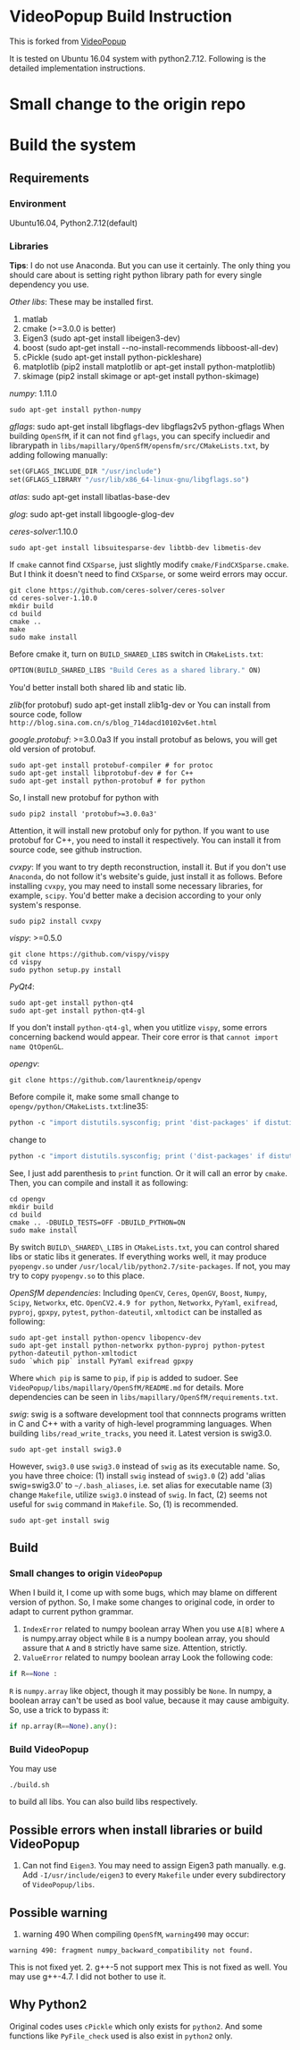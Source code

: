 # VideoPopup Build Instruction
This is forked from [VideoPopup][0]

[0]: https://github.com/cvfish/VideoPopup "VideoPopup" 

It is tested on Ubuntu 16.04 system with python2.7.12. Following is the detailed implementation instructions. 

# Small change to the origin repo

# Build the system 

## Requirements 

### Environment 
Ubuntu16.04, Python2.7.12(default)

### Libraries 
**Tips**: I do not use Anaconda. But you can use it certainly. The only thing you should care about is setting right python library path for every single dependency you use. 

*Other libs*: 
These may be installed first. 
1. matlab
2. cmake (>=3.0.0 is better) 
3. Eigen3 (sudo apt-get install libeigen3-dev)
4. boost (sudo apt-get install --no-install-recommends libboost-all-dev)
5. cPickle (sudo apt-get install python-pickleshare)
6. matplotlib (pip2 install matplotlib or apt-get install python-matplotlib)
7. skimage (pip2 install skimage or apt-get install python-skimage)

*numpy*: 1.11.0
```shell
sudo apt-get install python-numpy
```

*gflags*:
sudo apt-get install libgflags-dev libgflags2v5 python-gflags
When building `OpenSfM`, if it can not find `gflags`, you can specify incluedir and librarypath in `libs/mapillary/OpenSfM/opensfm/src/CMakeLists.txt`, by adding following manually:
```Makefile
set(GFLAGS_INCLUDE_DIR "/usr/include")
set(GFLAGS_LIBRARY "/usr/lib/x86_64-linux-gnu/libgflags.so")
```

*atlas*:
sudo apt-get install libatlas-base-dev

*glog*:
sudo apt-get install libgoogle-glog-dev

*ceres-solver*:1.10.0
```shell
sudo apt-get install libsuitesparse-dev libtbb-dev libmetis-dev 
```
If `cmake` cannot find `CXSparse`, just slightly modify `cmake/FindCXSparse.cmake`. But I think it doesn't need to find `CXSparse`, or some weird errors may occur.  
```shell
git clone https://github.com/ceres-solver/ceres-solver
cd ceres-solver-1.10.0
mkdir build 
cd build 
cmake ..
make 
sudo make install 
```
Before cmake it, turn on `BUILD_SHARED_LIBS` switch in `CMakeLists.txt`: 
```Makefile
OPTION(BUILD_SHARED_LIBS "Build Ceres as a shared library." ON)
```
You'd better install both shared lib and static lib.

*zlib*(for protobuf) 
sudo apt-get install zlib1g-dev
or You can install from source code, follow `http://blog.sina.com.cn/s/blog_714dacd10102v6et.html`

*google.protobuf*: >=3.0.0a3
If you install protobuf as belows, you will get old version of protobuf. 
```shell
sudo apt-get install protobuf-compiler # for protoc 
sudo apt-get install libprotobuf-dev # for C++
sudo apt-get install python-protobuf # for python
```
So, I install new protobuf for python with
```shell
sudo pip2 install 'protobuf>=3.0.0a3'
```
Attention, it will install new protobuf only for python. If you want to use protobuf for C++, you need to install it respectively. You can install it from source code, see github instruction.

*cvxpy*: 
If you want to try depth reconstruction, install it. But if you don't use `Anaconda`, do not follow it's website's guide, just install it as follows. Before installing `cvxpy`, you may need to install some necessary libraries, for example, `scipy`. You'd better make a decision according to your only system's response.
```shell
sudo pip2 install cvxpy
```

*vispy*: >=0.5.0
```shell
git clone https://github.com/vispy/vispy
cd vispy 
sudo python setup.py install 
``` 

*PyQt4*: 
```shell
sudo apt-get install python-qt4
sudo apt-get install python-qt4-gl
```
If you don't install `python-qt4-gl`, when you utitlize `vispy`, some errors concerning backend would appear. Their core error is that `cannot import name QtOpenGL`. 

*opengv*:
```shell
git clone https://github.com/laurentkneip/opengv
```
Before compile it, make some small change to `opengv/python/CMakeLists.txt`:line35: 
```Makefile
python -c "import distutils.sysconfig; print 'dist-packages' if distutils.sysconfig.get_python_lib().endswith('dist-packages') else 'site-packages'"
```
change to 
```Makefile
python -c "import distutils.sysconfig; print ('dist-packages' if distutils.sysconfig.get_pyth on_lib().endswith('dist-packages') else 'site-packages')"
```
See, I just add parenthesis to `print` function. Or it will call an error by `cmake`. 
Then, you can compile and install it as following: 
```shell
cd opengv
mkdir build 
cd build 
cmake .. -DBUILD_TESTS=OFF -DBUILD_PYTHON=ON
sudo make install 
```
By switch `BUILD\_SHARED\_LIBS` in `CMakeLists.txt`, you can control shared libs or static libs it generates. If everything works well, it may produce `pyopengv.so` under `/usr/local/lib/python2.7/site-packages`. If not, you may try to copy `pyopengv.so` to this place. 

*OpenSfM dependencies*:
Including `OpenCV`, `Ceres`, `OpenGV`, `Boost`, `Numpy`, `Scipy`, `Networkx`, etc. 
`OpenCV2.4.9 for python`, `Networkx`, `PyYaml`, `exifread`, `pyproj`, `gpxpy`, `pytest`, `python-dateutil`, `xmltodict`  can be installed as following:
```shell
sudo apt-get install python-opencv libopencv-dev
sudo apt-get install python-networkx python-pyproj python-pytest python-dateutil python-xmltodict
sudo `which pip` install PyYaml exifread gpxpy 
```
Where `which pip` is same to `pip`, if `pip` is added to sudoer. See `VideoPopup/libs/mapillary/OpenSfM/README.md` for details. More dependencies can be seen in `libs/mapillary/OpenSfM/requirements.txt`.  

*swig*:
swig is a software development tool that connnects programs written in C and C++ with a varity of high-level programming languages. When building `libs/read_write_tracks`, you need it. Latest version is swig3.0.
```shell
sudo apt-get install swig3.0
```
However, `swig3.0` use `swig3.0` instead of `swig` as its executable name. So, you have three choice: 
(1) install `swig` instead of `swig3.0`
(2) add 'alias swig=swig3.0' to `~/.bash_aliases`, i.e. set alias for executable name
(3) change `Makefile`, utilize `swig3.0` instead of `swig`. 
In fact, (2) seems not useful for `swig` command in `Makefile`. So, (1) is recommended. 
```shell
sudo apt-get install swig
```

## Build

### Small changes to origin `VideoPopup`
When I build it, I come up with some bugs, which may blame on different version of python. So, I make some changes to original code, in order to adapt to current python grammar. 
1. `IndexError` related to numpy boolean array
When you use `A[B]` where `A` is numpy.array object while `B` is a numpy boolean array, you should assure that `A` and `B` strictly have same size. Attention, strictly. 
2. `ValueError` related to numpy boolean array
Look the following code: 
```Python 
if R==None :
```
`R` is `numpy.array` like object, though it may possibly be `None`. In numpy, a boolean array can't be used as bool value, because it may cause ambiguity. So, use a trick to bypass it: 
```Python
if np.array(R==None).any():
```

### Build VideoPopup 
You may use 
```shell
./build.sh
```
to build all libs. You can also build libs respectively. 

## Possible errors when install libraries or build VideoPopup
1. Can not find `Eigen3`. You may need to assign Eigen3 path manually. e.g. Add `-I/usr/include/eigen3` to every `Makefile` under every subdirectory of `VideoPopup/libs`. 

## Possible warning 
1. warning 490
When compiling `OpenSfM`, `warning490` may occur: 
```shell
warning 490: fragment numpy_backward_compatibility not found. 
```
This is not fixed yet. 
2. g++-5 not support mex
This is not fixed as well. You may use g++-4.7. I did not bother to use it. 

## Why Python2
Original codes uses `cPickle` which only exists for `python2`. And some functions like `PyFile_check` used is also exist in `python2` only. 

